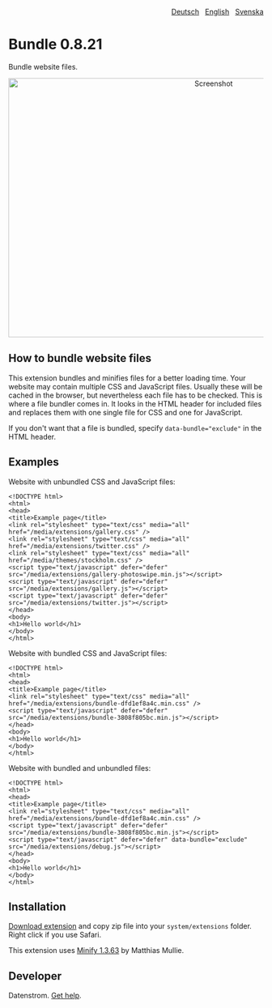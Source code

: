 <p align="right"><a href="README-de.md">Deutsch</a> &nbsp; <a href="README.md">English</a> &nbsp; <a href="README-sv.md">Svenska</a></p>

Bundle 0.8.21
=============
Bundle website files.

<p align="center"><img src="bundle-screenshot.png?raw=true" width="795" height="512" alt="Screenshot"></p>

## How to bundle website files

This extension bundles and minifies files for a better loading time. Your website may contain multiple CSS and JavaScript files. Usually these will be cached in the browser, but nevertheless each file has to be checked. This is where a file bundler comes in. It looks in the HTML header for included files and replaces them with one single file for CSS and one for JavaScript.

If you don't want that a file is bundled, specify `data-bundle="exclude"` in the HTML header.

## Examples

Website with unbundled CSS and JavaScript files:

```
<!DOCTYPE html>
<html>
<head>
<title>Example page</title>
<link rel="stylesheet" type="text/css" media="all" href="/media/extensions/gallery.css" />
<link rel="stylesheet" type="text/css" media="all" href="/media/extensions/twitter.css" />
<link rel="stylesheet" type="text/css" media="all" href="/media/themes/stockholm.css" />
<script type="text/javascript" defer="defer" src="/media/extensions/gallery-photoswipe.min.js"></script>
<script type="text/javascript" defer="defer" src="/media/extensions/gallery.js"></script>
<script type="text/javascript" defer="defer" src="/media/extensions/twitter.js"></script>
</head>
<body>
<h1>Hello world</h1>
</body>
</html>
```

Website with bundled CSS and JavaScript files:

```
<!DOCTYPE html>
<html>
<head>
<title>Example page</title>
<link rel="stylesheet" type="text/css" media="all" href="/media/extensions/bundle-dfd1ef8a4c.min.css" />
<script type="text/javascript" defer="defer" src="/media/extensions/bundle-3808f805bc.min.js"></script>
</head>
<body>
<h1>Hello world</h1>
</body>
</html>
```

Website with bundled and unbundled files:

```
<!DOCTYPE html>
<html>
<head>
<title>Example page</title>
<link rel="stylesheet" type="text/css" media="all" href="/media/extensions/bundle-dfd1ef8a4c.min.css" />
<script type="text/javascript" defer="defer" src="/media/extensions/bundle-3808f805bc.min.js"></script>
<script type="text/javascript" defer="defer" data-bundle="exclude" src="/media/extensions/debug.js"></script>
</head>
<body>
<h1>Hello world</h1>
</body>
</html>
```

## Installation

[Download extension](https://github.com/datenstrom/yellow-extensions/raw/master/zip/bundle.zip) and copy zip file into your `system/extensions` folder. Right click if you use Safari.

This extension uses [Minify 1.3.63](https://github.com/matthiasmullie/minify) by Matthias Mullie.

## Developer

Datenstrom. [Get help](https://datenstrom.se/yellow/help/).
